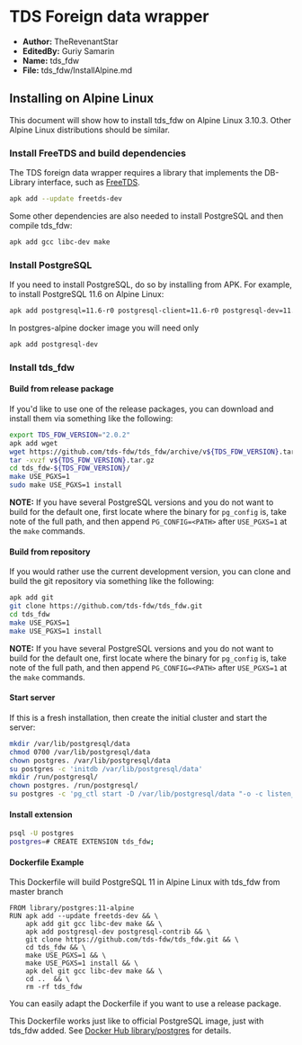 # TDS Foreign data wrapper

* **Author:** TheRevenantStar
* **EditedBy:** Guriy Samarin
* **Name:** tds_fdw
* **File:** tds_fdw/InstallAlpine.md

## Installing on Alpine Linux

This document will show how to install tds_fdw on Alpine Linux 3.10.3. Other Alpine Linux distributions should be similar.

### Install FreeTDS and build dependencies

The TDS foreign data wrapper requires a library that implements the DB-Library interface,
such as [FreeTDS](http://www.freetds.org).

```bash
apk add --update freetds-dev
```

Some other dependencies are also needed to install PostgreSQL and then compile tds_fdw:

```bash
apk add gcc libc-dev make
```

### Install PostgreSQL

If you need to install PostgreSQL, do so by installing from APK. For example, to install PostgreSQL 11.6 on Alpine Linux:

```bash
apk add postgresql=11.6-r0 postgresql-client=11.6-r0 postgresql-dev=11.6-r0
```

In postgres-alpine docker image you will need only 

```bash
apk add postgresql-dev
```

### Install tds_fdw

#### Build from release package

If you'd like to use one of the release packages, you can download and install them via something like the following:

```bash
export TDS_FDW_VERSION="2.0.2"
apk add wget
wget https://github.com/tds-fdw/tds_fdw/archive/v${TDS_FDW_VERSION}.tar.gz
tar -xvzf v${TDS_FDW_VERSION}.tar.gz
cd tds_fdw-${TDS_FDW_VERSION}/
make USE_PGXS=1
sudo make USE_PGXS=1 install
```

**NOTE:** If you have several PostgreSQL versions and you do not want to build for the default one, first locate where the binary for `pg_config` is, take note of the full path, and then append `PG_CONFIG=<PATH>` after `USE_PGXS=1` at the `make` commands.

#### Build from repository

If you would rather use the current development version, you can clone and build the git repository via something like the following:

```bash
apk add git
git clone https://github.com/tds-fdw/tds_fdw.git
cd tds_fdw
make USE_PGXS=1
make USE_PGXS=1 install
```

**NOTE:** If you have several PostgreSQL versions and you do not want to build for the default one, first locate where the binary for `pg_config` is, take note of the full path, and then append `PG_CONFIG=<PATH>` after `USE_PGXS=1` at the `make` commands.

#### Start server

If this is a fresh installation, then create the initial cluster and start the server:

```bash
mkdir /var/lib/postgresql/data
chmod 0700 /var/lib/postgresql/data
chown postgres. /var/lib/postgresql/data
su postgres -c 'initdb /var/lib/postgresql/data'
mkdir /run/postgresql/
chown postgres. /run/postgresql/
su postgres -c 'pg_ctl start -D /var/lib/postgresql/data "-o -c listen_addresses=\"\""'
```

#### Install extension

```bash
psql -U postgres
postgres=# CREATE EXTENSION tds_fdw;
```

#### Dockerfile Example

This Dockerfile will build PostgreSQL 11 in Alpine Linux with tds_fdw from master branch

```
FROM library/postgres:11-alpine
RUN apk add --update freetds-dev && \
    apk add git gcc libc-dev make && \
    apk add postgresql-dev postgresql-contrib && \
    git clone https://github.com/tds-fdw/tds_fdw.git && \
    cd tds_fdw && \
    make USE_PGXS=1 && \
    make USE_PGXS=1 install && \
    apk del git gcc libc-dev make && \
    cd ..  && \
    rm -rf tds_fdw
```

You can easily adapt the Dockerfile if you want to use a release package.

This Dockerfile works just like to official PostgreSQL image, just with tds_fdw added. See [Docker Hub library/postgres](https://hub.docker.com/_/postgres/) for details.
